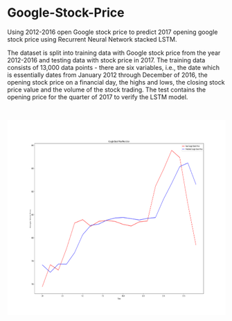 # Google-Stock-Price
Using 2012-2016 open Google stock price to predict 2017 opening google stock price using Recurrent Neural Network stacked LSTM. 


The dataset is split into training data with Google stock price from the year 2012-2016 and testing data with stock price in 2017. The training data consists of 13,000 data points - there are six variables, i.e., the date which is essentially dates from January 2012 through December of 2016, the opening stock price on a financial day, the highs and lows, the closing stock price value and the volume of the stock trading. The test contains the opening price for the quarter of 2017 to verify the LSTM model. 


<br>
<p align="center">
<img src = "results/rnn_20timesteps_1lstmlayers.png" width = "700" height = "450">
 </p>
<br>
